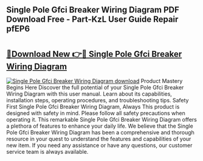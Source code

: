 ## Single Pole Gfci Breaker Wiring Diagram PDF Download Free - Part-KzL User Guide Repair pfEP6

# <h2><a href="http://dfr85d.blite.top/?on=Single+Pole+Gfci+Breaker+Wiring+Diagram">🔗Download New 👉🔴 Single Pole Gfci Breaker Wiring Diagram</a></h2>

[![Single Pole Gfci Breaker Wiring Diagram download](https://i.imgur.com/lujVjoI.png)](http://dfr85d.blite.top/?on=Single+Pole+Gfci+Breaker+Wiring+Diagram)
Product Mastery Begins Here Discover the full potential of your Single Pole Gfci Breaker Wiring Diagram with this user manual. Learn about its capabilities, installation steps, operating procedures, and troubleshooting tips. Safety First Single Pole Gfci Breaker Wiring Diagram, Always This product is designed with safety in mind. Please follow all safety precautions when operating it. This remarkable Single Pole Gfci Breaker Wiring Diagram offers a plethora of features to enhance your daily life. We believe that the Single Pole Gfci Breaker Wiring Diagram has been a comprehensive and thorough resource in your quest to understand the features and capabilities of your new item. If you need any assistance or have any questions, our customer service team is always available.
